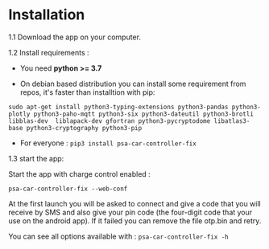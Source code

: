 # Installation

1.1 Download the app on your computer. 

1.2 Install requirements :

- You need **python >= 3.7**

- On debian based distribution you can install some requirement from repos, it's faster than installtion with pip: 
 
 ```
 sudo apt-get install python3-typing-extensions python3-pandas python3-plotly python3-paho-mqtt python3-six python3-dateutil python3-brotli libblas-dev  liblapack-dev gfortran python3-pycryptodome libatlas3-base python3-cryptography python3-pip
 ```
    
- For everyone :
      ```pip3 install psa-car-controller-fix```
  
            
1.3 start the app:
        
Start the app with charge control enabled :

``psa-car-controller-fix --web-conf``

At the first launch you will be asked to connect and give a code that you will receive by SMS and also give your pin code (the four-digit code that your use on the android app).
If it failed you can remove the file otp.bin and retry.

You can see all options available with :
``psa-car-controller-fix -h``
